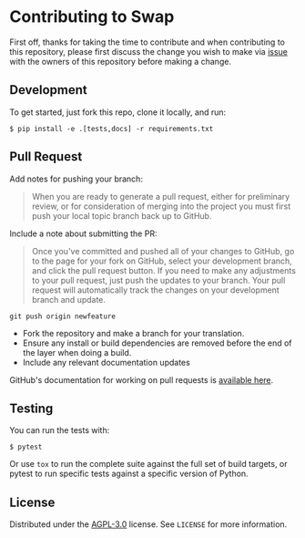 # Contributing to Swap

First off, thanks for taking the time to contribute and
when contributing to this repository, please first discuss 
the change you wish to make via [issue](https://github.com/meherett/swap/issues) 
with the owners of this repository before making a change.

## Development

To get started, just fork this repo, clone it locally, and run:

```
$ pip install -e .[tests,docs] -r requirements.txt
```

## Pull Request

Add notes for pushing your branch:

> When you are ready to generate a pull request, either for preliminary review, 
or for consideration of merging into the project you must first push your local 
topic branch back up to GitHub.

Include a note about submitting the PR:

> Once you've committed and pushed all of your changes to GitHub, go to the page 
for your fork on GitHub, select your development branch, and click the pull request 
button. If you need to make any adjustments to your pull request, just push the updates 
to your branch. Your pull request will automatically track the changes on your 
development branch and update.

```commandline
git push origin newfeature
```

- Fork the repository and make a branch for your translation.
- Ensure any install or build dependencies are removed before the end of the layer when doing a build.
- Include any relevant documentation updates

GitHub's documentation for working on pull requests is [available here](https://help.github.com/articles/about-pull-requests/).

## Testing

You can run the tests with:

```
$ pytest
```

Or use `tox` to run the complete suite against the full set of build targets, or pytest to run specific 
tests against a specific version of Python.

## License

Distributed under the [AGPL-3.0](https://github.com/meherett/swap/blob/master/LICENSE) license. 
See ``LICENSE`` for more information.
